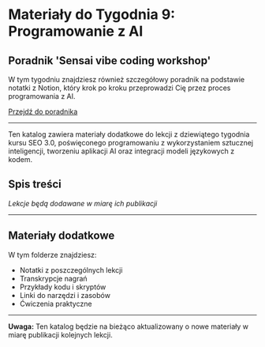 # Materiały do Tygodnia 9: Programowanie z AI

## Poradnik 'Sensai vibe coding workshop'

W tym tygodniu znajdziesz również szczegółowy poradnik na podstawie notatki z Notion, który krok po kroku przeprowadzi Cię przez proces programowania z AI.

[Przejdź do poradnika](Dokumenty/Sensai_vibe_coding_workshop.md)

---

Ten katalog zawiera materiały dodatkowe do lekcji z dziewiątego tygodnia kursu SEO 3.0, poświęconego programowaniu z wykorzystaniem sztucznej inteligencji, tworzeniu aplikacji AI oraz integracji modeli językowych z kodem.

## Spis treści
*Lekcje będą dodawane w miarę ich publikacji*

---

## Materiały dodatkowe

W tym folderze znajdziesz:
- Notatki z poszczególnych lekcji
- Transkrypcje nagrań
- Przykłady kodu i skryptów
- Linki do narzędzi i zasobów
- Ćwiczenia praktyczne

---

**Uwaga:** Ten katalog będzie na bieżąco aktualizowany o nowe materiały w miarę publikacji kolejnych lekcji. 